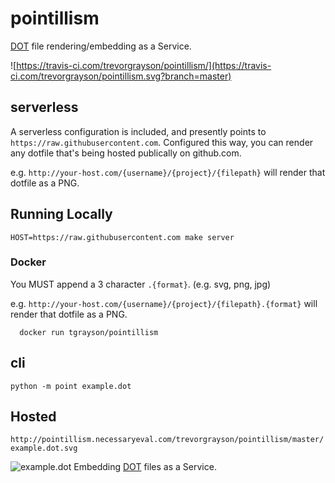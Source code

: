 # pointillism
[DOT](https://en.wikipedia.org/wiki/DOT_(graph_description_language)) file rendering/embedding as a Service.

![https://travis-ci.com/trevorgrayson/pointillism/](https://travis-ci.com/trevorgrayson/pointillism.svg?branch=master)

## serverless

A serverless configuration is included, and presently points to `https://raw.githubusercontent.com`. Configured this way,
you can render any dotfile that's being hosted publically on github.com. 

e.g. `http://your-host.com/{username}/{project}/{filepath}` will render that dotfile as a PNG.

## Running Locally

```
HOST=https://raw.githubusercontent.com make server
```

### Docker

You MUST append a 3 character `.{format}`.  (e.g. svg, png, jpg)

e.g. `http://your-host.com/{username}/{project}/{filepath}.{format}` will render that dotfile as a PNG.

```
  docker run tgrayson/pointillism
```

## cli

```
python -m point example.dot
```

## Hosted

`http://pointillism.necessaryeval.com/trevorgrayson/pointillism/master/example.dot.svg`

![example.dot](http://pointillism.necessaryeval.com/trevorgrayson/pointillism/master/example.dot.svg)
Embedding [DOT](https://en.wikipedia.org/wiki/DOT_(graph_description_language)) files as a Service.
